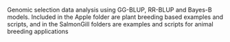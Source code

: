 Genomic selection data analysis using GG-BLUP, RR-BLUP and Bayes-B models. Included in the Apple folder are plant breeding based examples and scripts, and in the SalmonGill folders are examples and scripts for animal breeding applications
